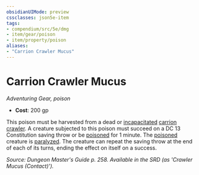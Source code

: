 ```yaml
---
obsidianUIMode: preview
cssclasses: json5e-item
tags:
- compendium/src/5e/dmg
- item/gear/poison
- item/property/poison
aliases: 
- "Carrion Crawler Mucus"
---
```

# Carrion Crawler Mucus
*Adventuring Gear, poison*  

- **Cost**: 200 gp

This poison must be harvested from a dead or [incapacitated](/Systems/5e/rules/conditions.md#incapacitated) [carrion crawler](/Systems/5e/bestiary/monstrosity/carrion-crawler.md). A creature subjected to this poison must succeed on a DC 13 Constitution saving throw or be [poisoned](/Systems/5e/rules/conditions.md#poisoned) for 1 minute. The [poisoned](/Systems/5e/rules/conditions.md#poisoned) creature is [paralyzed](/Systems/5e/rules/conditions.md#paralyzed). The creature can repeat the saving throw at the end of each of its turns, ending the effect on itself on a success.

*Source: Dungeon Master's Guide p. 258. Available in the SRD (as 'Crawler Mucus (Contact)').*